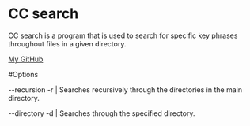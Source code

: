 # CC search
CC search is a program that is used to search for specific key phrases
throughout files in a given directory.

[My GitHub](https://github.com/ChristopherCampos)

#Options

--recursion -r | Searches recursively through the directories in the main directory.

--directory -d | Searches through the specified directory.
